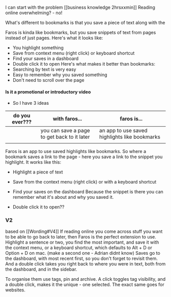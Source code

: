 I can start with the problem [[business knowledge 2hrsxxmin]] 
Reading online overwhelming? - no!

What's different to bookmarks is that you save a piece of text along with the  

Faros is kinda like bookmarks, but you save snippets of text from pages instead of just pages.
Here's what it looks like:
* You highlight something
* Save from context menu (right click) or keyboard shortcut
* Find your saves in a dashboard
* Double click it to open
Here's what makes it better than bookmarks:
* Searching by text is very easy
* Easy to remember why you saved something
* Don't need to scroll over the page

#### Is it a promotional or introductory video
* So I have 3 ideas 

| do you ever??? | with faros...                               | faros is...                                   |
| -------------- | ------------------------------------------- | --------------------------------------------- |
|                | you can save a page to get back to it later | an app to use saved highlights like bookmarks |
|                |                                             |                                               |



Faros is an app to use saved highlights like bookmarks.
So where a bookmark saves a link to the page - here you save a link to the snippet you highlight.
It works like this:
* Highlight a piece of text
* Save from the context menu (right click) or with a keyboard shortcut
* Find your saves on the dashboard
Because the snippet is there you can remember what it's about and why you saved it.

* Double click it to open??

### V2
based on [[Wording#V4]]
If reading online you come across stuff you want to be able to go back to later, then Faros is the perfect extension to use.
Highlight a sentence or two, you find the most important,
and save it with the context menu, or a keyboard shortcut,
which defaults to Alt + D or Option + D on mac.
(make a second one - Adrian didnt know)
Saves go to the dashboard, with most recent first, so you don't forget to revisit them.
And a double click takes you right back to where you were in text, both from the dashboard, and in the sidebar.

To organise them use tags, pin and archive. A click toggles tag visibility, and a double click, makes it the unique - one selected. 
The exact same goes for websites. 


